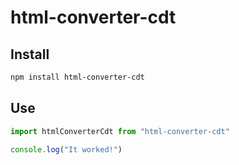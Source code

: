 # html-converter-cdt

## Install

```sh
npm install html-converter-cdt
```

## Use

```ts
import htmlConverterCdt from "html-converter-cdt"

console.log("It worked!")
```
